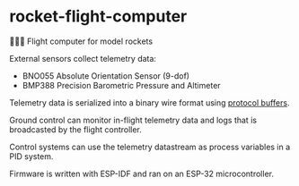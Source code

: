 # rocket-flight-computer
🧑🏻‍🚀  Flight computer for model rockets

External sensors collect telemetry data:
- BNO055 Absolute Orientation Sensor (9-dof)
- BMP388 Precision Barometric Pressure and Altimeter

Telemetry data is serialized into a binary wire format using [protocol buffers](https://en.wikipedia.org/wiki/Protocol_Buffers).

Ground control can monitor in-flight telemetry data and logs that is broadcasted by the flight controller.

Control systems can use the telemetry datastream as process variables in a PID system.

Firmware is written with ESP-IDF and ran on an ESP-32 microcontroller.
